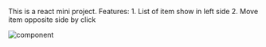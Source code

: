This is a react mini project.
Features:
    1. List of item show in left side
    2. Move item opposite side by click
    

<img align="left" alt="component" title="react" src="/images/movecom.png" />